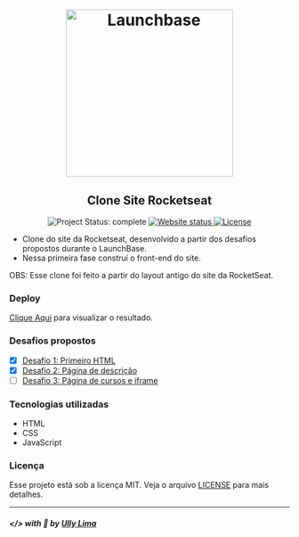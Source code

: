 <h1 align="center">
    <img alt="Launchbase" src="https://storage.googleapis.com/golden-wind/bootcamp-launchbase/logo.png" width="300px" />
</h1>

<h2 align="center">
    Clone Site Rocketseat
</h2>

<p align="center">
    
  <img alt="Project Status: complete" src="https://img.shields.io/badge/project%20status-in progress-blue">

  <a href="https://ullyolima.github.io/clone-site-rocketseat/" >
    <img alt="Website status" src="https://img.shields.io/website?url=https%3A%2F%2Fullyolima.github.io%2Fclone-site-rocketseat%2F">
  </a>
  
  <a href="./LICENSE" >
    <img alt="License" src="https://img.shields.io/github/license/ullyolima/clone-site-rocketseat">
  </a>

</p>

- Clone do site da Rocketseat, desenvolvido a partir dos desafios propostos durante o LaunchBase.
- Nessa primeira fase construí o front-end do site.

OBS: Esse clone foi feito a partir do layout antigo do site da RocketSeat.

### Deploy
[Clique Aqui](https://ullyolima.github.io/clone-site-rocketseat/) para visualizar o resultado.

### Desafios propostos

- [x] [Desafio 1: Primeiro HTML](https://github.com/Rocketseat/bootcamp-launchbase-desafios-02/blob/master/desafios/02-1-primeiro-html.md)
- [x] [Desafio 2: Página de descrição](https://github.com/Rocketseat/bootcamp-launchbase-desafios-02/blob/master/desafios/02-2-pagina-descricao.md)
- [ ] [Desafio 3: Página de cursos e iframe](https://github.com/Rocketseat/bootcamp-launchbase-desafios-02/blob/master/desafios/02-3-pagina-cursos-e-iframe.md)

### Tecnologias utilizadas

- HTML
- CSS
- JavaScript

### Licença

Esse projeto está sob a licença MIT. Veja o arquivo [LICENSE](./LICENSE) para mais detalhes.

---

##### </> with :black_heart: by [Ully Lima](https://github.com/ullyolima)

